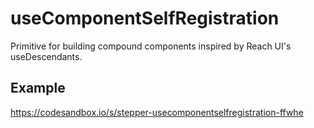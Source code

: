 # useComponentSelfRegistration
Primitive for building compound components inspired by Reach UI's useDescendants.

## Example
https://codesandbox.io/s/stepper-usecomponentselfregistration-ffwhe
